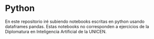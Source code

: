 # Python

En este repositorio iré subiendo notebooks escritas en python usando dataframes pandas. Estas notebooks no corresponden a ejercicios de la Diplomatura en Inteligencia Artificial de la UNICEN.
